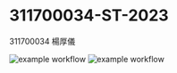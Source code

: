 # 311700034-ST-2023
311700034 楊厚儀

![example workflow](https://github.com/gdb-bulga/311700034-ST-2023/actions/workflows/github-actions-demo.yml/badge.svg)
![example workflow](https://github.com/gdb-bulga/311700034-ST-2023/actions/workflows/Lab01-CI.yml/badge.svg)
